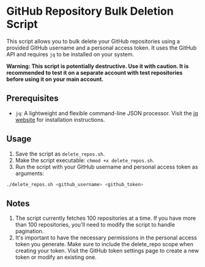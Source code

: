 
# GitHub Repository Bulk Deletion Script

This script allows you to bulk delete your GitHub repositories using a provided GitHub username and a personal access token. It uses the GitHub API and requires `jq` to be installed on your system.

**Warning: This script is potentially destructive. Use it with caution. It is recommended to test it on a separate account with test repositories before using it on your main account.**

## Prerequisites

- `jq`: A lightweight and flexible command-line JSON processor. Visit the [jq website](https://stedolan.github.io/jq/) for installation instructions.

## Usage

1. Save the script as `delete_repos.sh`.
2. Make the script executable: `chmod +x delete_repos.sh`.
3. Run the script with your GitHub username and personal access token as arguments:

```bash
./delete_repos.sh <github_username> <github_token>
```

## Notes

1. The script currently fetches 100 repositories at a time. If you have more than 100 repositories, you'll need to modify the script to handle pagination.
2. It's important to have the necessary permissions in the personal access token you generate. Make sure to include the delete_repo scope when creating your token. Visit the GitHub token settings page to create a new token or modify an existing one.
